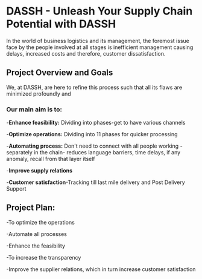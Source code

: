 # DASSH - Unleash Your Supply Chain Potential with DASSH
In the world of business logistics and its management, the foremost issue face by the people involved at all stages is inefficient management causing delays, increased costs and therefore, customer dissatisfaction.
## Project Overview and Goals
We, at DASSH, are here to refine this process such that all its flaws are minimized profoundly and  
### Our main aim is to:

-**Enhance feasibility:** Dividing into phases-get to have various channels

-**Optimize operations:** Dividing into 11 phases for quicker processing

-**Automating process:** Don't need to connect with all people working -separately in the chain- reduces language barriers, time delays, if any anomaly, recall from that layer itself

-**Improve supply relations**

-**Customer satisfaction**-Tracking till last mile delivery and Post Delivery Support
 ## Project Plan:
 
 -To optimize the operations
 
-Automate all processes

-Enhance the feasibility

-To increase the transparency

-Improve the supplier relations, which in turn increase customer satisfaction
